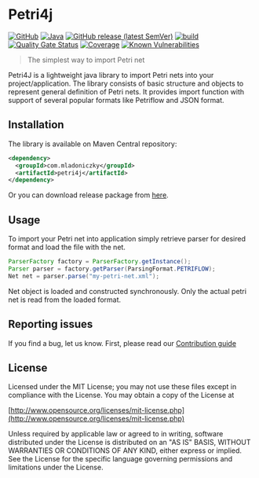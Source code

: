 # Petri4j

[![GitHub](https://img.shields.io/github/license/mladoniczky/petri4j)](http://www.opensource.org/licenses/mit-license.php)
[![Java](https://img.shields.io/badge/Java-11-red)](https://openjdk.java.net/projects/jdk/11/)
[![GitHub release (latest SemVer)](https://img.shields.io/github/v/release/mladoniczky/petri4j?sort=semver&display_name=tag)](https://github.com/mladoniczky/petri4j/releases)
[![build](https://github.com/mladoniczky/petri4j/actions/workflows/master-build.yml/badge.svg)](https://github.com/mladoniczky/petri4j/actions/workflows/release-build.yml)
[![Quality Gate Status](https://sonarcloud.io/api/project_badges/measure?project=mladoniczky_petri4j&metric=alert_status)](https://sonarcloud.io/dashboard?id=mladoniczky_petri4j)
[![Coverage](https://sonarcloud.io/api/project_badges/measure?project=mladoniczky_petri4j&metric=coverage)](https://sonarcloud.io/dashboard?id=mladoniczky_petri4j)
[![Known Vulnerabilities](https://snyk.io/test/github/mladoniczky/petri4j/badge.svg)](https://snyk.io/test/github/mladoniczky/petri4j)

> The simplest way to import Petri net

Petri4J is a lightweight java library to import Petri nets into your project/application. The library consists of basic
structure and objects to represent general definition of Petri nets. It provides import function with support of several
popular formats like Petriflow and JSON format.

## Installation

The library is available on Maven Central repository:

```xml
<dependency>
  <groupId>com.mladoniczky</groupId>
  <artifactId>petri4j</artifactId>
</dependency>
```

Or you can download release package from [here](https://github.com/mladoniczky/petri4j/releases/latest).

## Usage

To import your Petri net into application simply retrieve parser for desired format and load the file with the net.

```java
ParserFactory factory = ParserFactory.getInstance();
Parser parser = factory.getParser(ParsingFormat.PETRIFLOW);
Net net = parser.parse("my-petri-net.xml");
```

Net object is loaded and constructed synchronously. Only the actual petri net is read from the loaded format.

## Reporting issues

If you find a bug, let us know. First, please read our [Contribution guide](https://github.com/netgrif/petriflow.js/blob/master/CONTRIBUTING.md)

## License

Licensed under the MIT License; you may not use these files except in compliance with the License. You may obtain a copy of the License at

[http://www.opensource.org/licenses/mit-license.php](http://www.opensource.org/licenses/mit-license.php)

Unless required by applicable law or agreed to in writing, software distributed under the License is distributed on an "AS IS" BASIS, WITHOUT WARRANTIES OR CONDITIONS OF ANY KIND,
either express or implied. See the License for the specific language governing permissions and limitations under the License.
